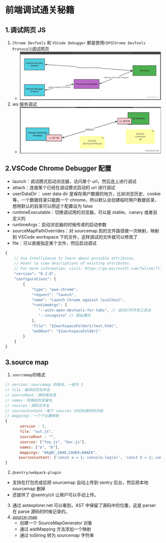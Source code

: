 # 前端调试通关秘籍

## 1.调试网页 JS

1. `Chrome DevTools` 和 `VSCode Debugger` 都是使用`CDP`(`Chrome DevTools Protocol`)调试网页
   - ![20230214005118-2023-02-14](https://raw.githubusercontent.com/bearnew/picture/master/picGo/20230214005118-2023-02-14.png)
2. ws 服务调试
   - ![20230214010050-2023-02-14](https://raw.githubusercontent.com/bearnew/picture/master/picGo/20230214010050-2023-02-14.png)

## 2.VSCode Chrome Debugger 配置

- launch：调试模式启动浏览器，访问某个 url，然后连上进行调试
- attach：连接某个已经在调试模式启动的 url 进行调试
- userDataDir： user data dir 是保存用户数据的地方，比如浏览历史、cookie 等，一个数据目录只能跑一个 chrome，所以默认会创建临时用户数据目录，想用默认的目录可以把这个配置设为 false
- runtimeExecutable：切换调试用的浏览器，可以是 stable、canary 或者自定义的
- runtimeArgs：启动浏览器的时候传递的启动参数
- sourceMapPathOverrides：对 sourcemap 到的文件路径做一次映射，映射到 VSCode workspace 下的文件，这样调试的文件就可以修改了
- file：可以直接指定某个文件，然后启动调试

```js
{
    // Use IntelliSense to learn about possible attributes.
    // Hover to view descriptions of existing attributes.
    // For more information, visit: https://go.microsoft.com/fwlink/?linkid=830387
    "version": "0.2.0",
    "configurations": [
        {
            "type": "pwa-chrome",
            "request": "launch",
            "name": "Launch Chrome against localhost",
            "runtimeArgs": [
               "--auto-open-devtools-for-tabs", // 自动打开开发工具台
               "--incognito" // 隐私模式
            ],
            "file": "${workspaceFolder}/test.html",
            "webRoot": "${workspaceFolder}"
        }
    ]
}
```

## 3.source map

1. `sourcemap`的格式

```js
// version：sourcemap 的版本，一般为 3
// file：编译后的文件名
// sourceRoot：源码根目录
// names：转换前的变量名
// sources：源码文件名
// sourcesContent：每个 sources 对应的源码的内容
// mappings：一个个位置映射
{
　　　　version : 3,
　　　　file: "out.js",
　　　　sourceRoot : "",
　　　　sources: ["foo.js", "bar.js"],
　　　　names: ["a", "b"],
　　　　mappings: "AAgBC,SAAQ,CAAEA;AAAEA",
      sourcesContent: ['const a = 1; console.log(a)', 'const b = 2; console.log(b)']
}
```

2. `@sentry/webpack-plugin`

- 支持在打包完成后把 sourcemap 自动上传到 sentry 后台，然后把本地 sourcemap 删掉
- 还提供了 @sentry/cli 让用户可以手动上传。

3. 通过 astexplorer.net 可以看到，AST 中保留了源码中的位置，这是 parser 在 parse 源码的时候记录的。
4. [source-map](https://www.npmjs.com/package/source-map)
   - 创建一个 SourceMapGenerator 对象
   - 通过 addMapping 方法添加一个映射
   - 通过 toString 转为 sourcemap 字符串
